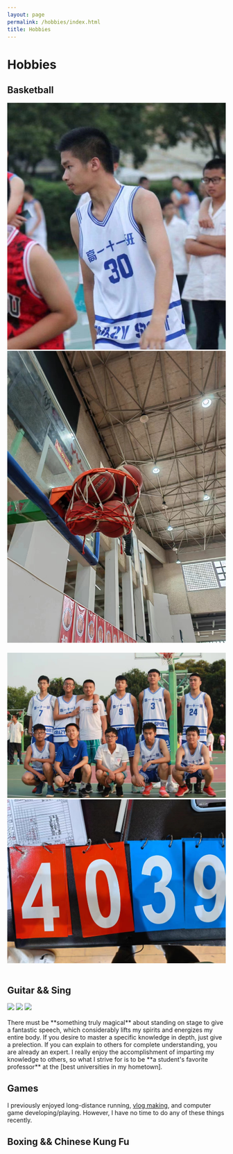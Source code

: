 ```yaml
---
layout: page
permalink: /hobbies/index.html
title: Hobbies
---
```


# Hobbies

## Basketball

<div class="third">
<img src="/images/篮球1.jpg">
<img src="/images/篮球4.jpg">
<div style="margin-bottom: 20px;"></div>
<img src="/images/篮球2.jpg">
<img src="/images/篮球3.jpg">
</div>
<br>

## Guitar && Sing

<div class="third">
<img src="/images/prelection1.JPG">
<img src="/images/speech1.JPG">
<img src="/images/speech3.JPG">
</div>
<br>There must be **something truly magical** about standing on stage to give a fantastic speech, which considerably lifts my spirits and energizes my entire body. If you desire to master a specific knowledge in depth, just give a prelection. If you can explain to others for complete understanding, you are already an expert. I really enjoy the accomplishment of imparting my knowledge to others, so what I strive for is to be **a student's favorite professor** at the [best universities in my hometown].

[best universities in my hometown]:https://www.fzu.edu.cn/


## Games

I previously enjoyed long-distance running, [vlog making](https://space.bilibili.com/594030035), and computer game developing/playing. However, I have no time to do any of these things recently.

## Boxing && Chinese Kung Fu


